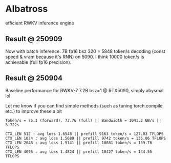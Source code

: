 # Albatross
efficient RWKV inference engine

## Result @ 250909

Now with batch inference. 7B fp16 bsz 320 = 5848 token/s decoding (const speed & vram because it's RNN) on 5090. I think 10000 token/s is achievable (full fp16 precision).

## Result @ 250904

Baseline performance for RWKV-7 7.2B bsz=1 @ RTX5090, simply abysmal lol

Let me know if you can find simple methods (such as tuning torch.compile etc.) to improve these a bit
```
Token/s = 75.1 (forward), 73.76 (full) || Bandwidth = 1041.2 GB/s || 3.722s

CTX_LEN 512 : avg loss 1.6548 || prefill 9163 token/s = 127.03 TFLOPS
CTX_LEN 1024 : avg loss 1.5689 || prefill 9742 token/s = 135.06 TFLOPS
CTX_LEN 2048 : avg loss 1.5141 || prefill 10081 token/s = 139.76 TFLOPS
CTX_LEN 4096 : avg loss 1.4824 || prefill 10427 token/s = 144.55 TFLOPS
```
